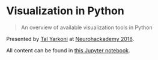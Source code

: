 # Visualization in Python
> An overview of available visualization tools in Python

Presented by [Tal Yarkoni](http://github.com/tyarkoni) at [Neurohackademy 2018](https://neurohackademy.org).

All content can be found in [this Jupyter notebook](visualization-in-python.ipynb).